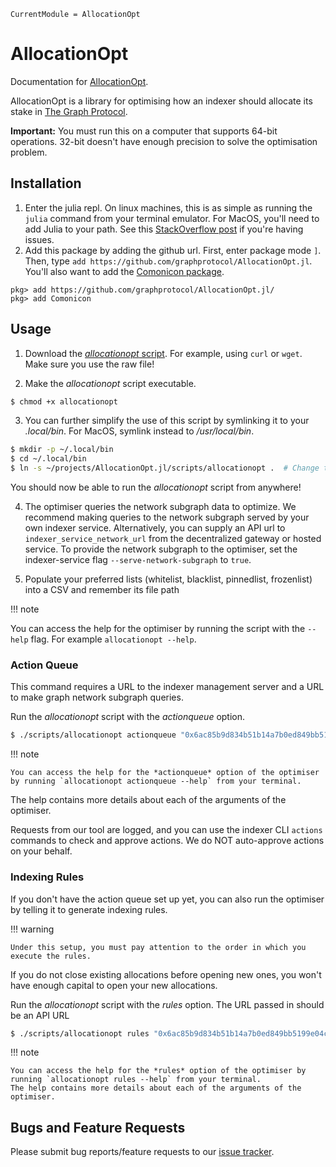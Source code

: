 ```@meta
CurrentModule = AllocationOpt
```

# AllocationOpt

Documentation for [AllocationOpt](https://github.com/graphprotocol/AllocationOpt.jl).

AllocationOpt is a library for optimising how an indexer should allocate its stake in [The Graph Protocol](https://thegraph.com/en/).

**Important:** You must run this on a computer that supports 64-bit operations.
32-bit doesn't have enough precision to solve the optimisation problem.

## Installation

1. Enter the julia repl. On linux machines, this is as simple as running the `julia` command from your terminal emulator. For MacOS, you'll need to add Julia to your path. See this [StackOverflow post](https://stackoverflow.com/questions/72123620/permission-denied-when-i-am-trying-to-add-julia-to-path-in-macos/72308646#72308646) if you're having issues.
2. Add this package by adding the github url. First, enter package mode `]`. Then, type `add https://github.com/graphprotocol/AllocationOpt.jl`. You'll also want to add the [Comonicon package](https://github.com/comonicon/Comonicon.jl).

```julia-repl
pkg> add https://github.com/graphprotocol/AllocationOpt.jl/
pkg> add Comonicon
```

## Usage

1. Download the [*allocationopt* script](https://raw.githubusercontent.com/graphprotocol/AllocationOpt.jl/main/scripts/allocationopt). For example, using `curl` or `wget`. Make sure you use the raw file!

2. Make the *allocationopt* script executable. 
```bash
$ chmod +x allocationopt
```
3. You can further simplify the use of this script by symlinking it to your *.local/bin*.
For MacOS, symlink instead to */usr/local/bin*.

```bash
$ mkdir -p ~/.local/bin
$ cd ~/.local/bin
$ ln -s ~/projects/AllocationOpt.jl/scripts/allocationopt .  # Change to the path to the allocationopt script for you
```
You should now be able to run the *allocationopt* script from anywhere!

4. The optimiser queries the network subgraph data to optimize.
We recommend making queries to the network subgraph served by your own indexer service.
Alternatively, you can supply an API url to `indexer_service_network_url` from the decentralized gateway or hosted service. 
To provide the network subgraph to the optimiser, set the indexer-service flag `--serve-network-subgraph` to `true`.

5. Populate your preferred lists (whitelist, blacklist, pinnedlist, frozenlist) into a CSV and remember its file path

!!! note
  
  You can access the help for the optimiser by running the script with the `--help` flag.
For example `allocationopt --help`.

### Action Queue

This command requires a URL to the indexer management server and a URL to make graph network subgraph queries.

Run the *allocationopt* script with the *actionqueue* option.

```bash
$ ./scripts/allocationopt actionqueue "0x6ac85b9d834b51b14a7b0ed849bb5199e04c05c5" 1 test/example.csv 50.0 28 30 0.3 http://localhost:18000 http://localhost:7600/network
```

!!! note

    You can access the help for the *actionqueue* option of the optimiser by running `allocationopt actionqueue --help` from your terminal.
The help contains more details about each of the arguments of the optimiser.

Requests from our tool are logged, and you can use the indexer CLI `actions` commands to check and approve actions. 
We do NOT auto-approve actions on your behalf.

### Indexing Rules

If you don't have the action queue set up yet, you can also run the optimiser by telling it to generate indexing rules. 

!!! warning

    Under this setup, you must pay attention to the order in which you execute the rules.
If you do not close existing allocations before opening new ones, you won't have enough capital to open your new
allocations.

Run the *allocationopt* script with the *rules* option. The URL passed in should be an API URL

```bash
$ ./scripts/allocationopt rules "0x6ac85b9d834b51b14a7b0ed849bb5199e04c05c5" 1 test/example.csv 50.0 28 25 0.3 http://localhost:7600/network
```

!!! note

    You can access the help for the *rules* option of the optimiser by running `allocationopt rules --help` from your terminal.
    The help contains more details about each of the arguments of the optimiser.


## Bugs and Feature Requests

Please submit bug reports/feature requests to our [issue tracker](https://github.com/graphprotocol/AllocationOpt.jl/issues).
